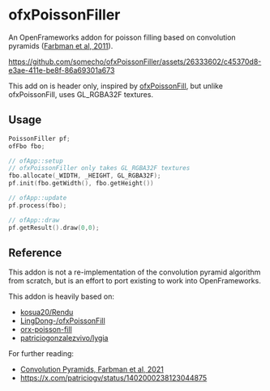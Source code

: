 # ofxPoissonFiller


An OpenFrameworks addon for poisson filling based on convolution pyramids
([Farbman et al,
2011](https://pages.cs.huji.ac.il/danix-lab/cglab/projects/convpyr/)).

https://github.com/somecho/ofxPoissonFiller/assets/26333602/c45370d8-e3ae-411e-be8f-86a69301a673

This add on is header only, inspired by [ofxPoissonFill](https://github.com/LingDong-/ofxPoissonFill), but unlike ofxPoissonFill, uses GL_RGBA32F textures.

## Usage

```cpp
PoissonFiller pf;
ofFbo fbo;

// ofApp::setup
// ofxPoissonFiller only takes GL_RGBA32F textures
fbo.allocate(_WIDTH, _HEIGHT, GL_RGBA32F);
pf.init(fbo.getWidth(), fbo.getHeight())

// ofApp::update
pf.process(fbo);

// ofApp::draw
pf.getResult().draw(0,0);
```

## Reference
This addon is not a re-implementation of the convolution pyramid algorithm from scratch, but is an effort to port existing to work into OpenFrameworks. 

This addon is heavily based on:
- [kosua20/Rendu](https://github.com/kosua20/Rendu)
- [LingDong-/ofxPoissonFill](https://github.com/kosua20/Rendu)
- [orx-poisson-fill](https://github.com/openrndr/orx/tree/master/orx-jvm/orx-poisson-fill)
- [patriciogonzalezvivo/lygia](https://github.com/patriciogonzalezvivo/lygia_examples/blob/main/morphological_poissonFill.frag)

For further reading:
- [Convolution Pyramids, Farbman et al, 2021](https://pages.cs.huji.ac.il/danix-lab/cglab/projects/convpyr/)
- https://x.com/patriciogv/status/1402000238123044875